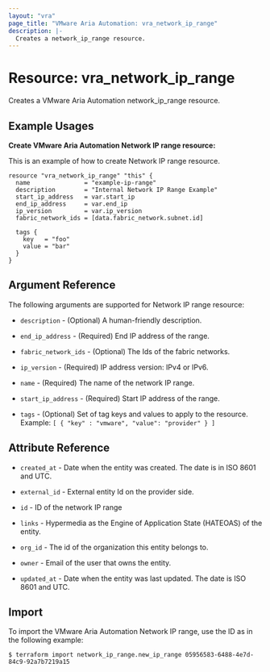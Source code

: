 ```yaml
---
layout: "vra"
page_title: "VMware Aria Automation: vra_network_ip_range"
description: |-
  Creates a network_ip_range resource.
---
```


# Resource: vra_network_ip_range

Creates a VMware Aria Automation network_ip_range resource.

## Example Usages

**Create VMware Aria Automation Network IP range resource:**

This is an example of how to create  Network IP range resource.

```hcl
resource "vra_network_ip_range" "this" {
  name               = "example-ip-range"
  description        = "Internal Network IP Range Example"
  start_ip_address   = var.start_ip
  end_ip_address     = var.end_ip
  ip_version         = var.ip_version
  fabric_network_ids = [data.fabric_network.subnet.id]

  tags {
    key   = "foo"
    value = "bar"
  }
}
```

## Argument Reference

The following arguments are supported for  Network IP range resource:

* `description` - (Optional) A human-friendly description.

* `end_ip_address` - (Required) End IP address of the range.

* `fabric_network_ids` - (Optional) The Ids of the fabric networks.

* `ip_version` - (Required) IP address version: IPv4 or IPv6.

* `name` - (Required) The name of the network IP range.

* `start_ip_address` - (Required) Start IP address of the range.

* `tags` -  (Optional) Set of tag keys and values to apply to the resource.
            Example: `[ { "key" : "vmware", "value": "provider" } ]`

## Attribute Reference

* `created_at` - Date when the entity was created. The date is in ISO 8601 and UTC.

* `external_id` - External entity Id on the provider side.

* `id` - ID of the network IP range

* `links` - Hypermedia as the Engine of Application State (HATEOAS) of the entity.

* `org_id` - The id of the organization this entity belongs to.

* `owner` - Email of the user that owns the entity.

* `updated_at` - Date when the entity was last updated. The date is ISO 8601 and UTC.

## Import

To import the VMware Aria Automation Network IP range, use the ID as in the following example:

`$ terraform import network_ip_range.new_ip_range 05956583-6488-4e7d-84c9-92a7b7219a15`
